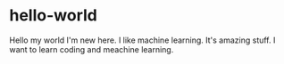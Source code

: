 # hello-world
Hello my world
I'm new here. I like machine learning. It's amazing stuff.
I want to learn coding and meachine learning.
